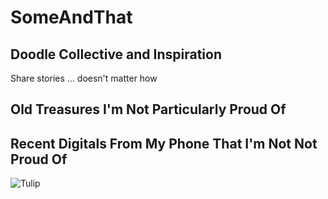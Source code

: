 # SomeAndThat
## Doodle Collective and Inspiration
Share stories ... doesn't matter how
## Old Treasures I'm Not Particularly Proud Of




## Recent Digitals From My Phone That I'm Not Not Proud Of
![Tulip](https://drive.google.com/uc?export=view&id=1bviGpX9arNrayXfhDmGOoV17OdjgFyCk)

